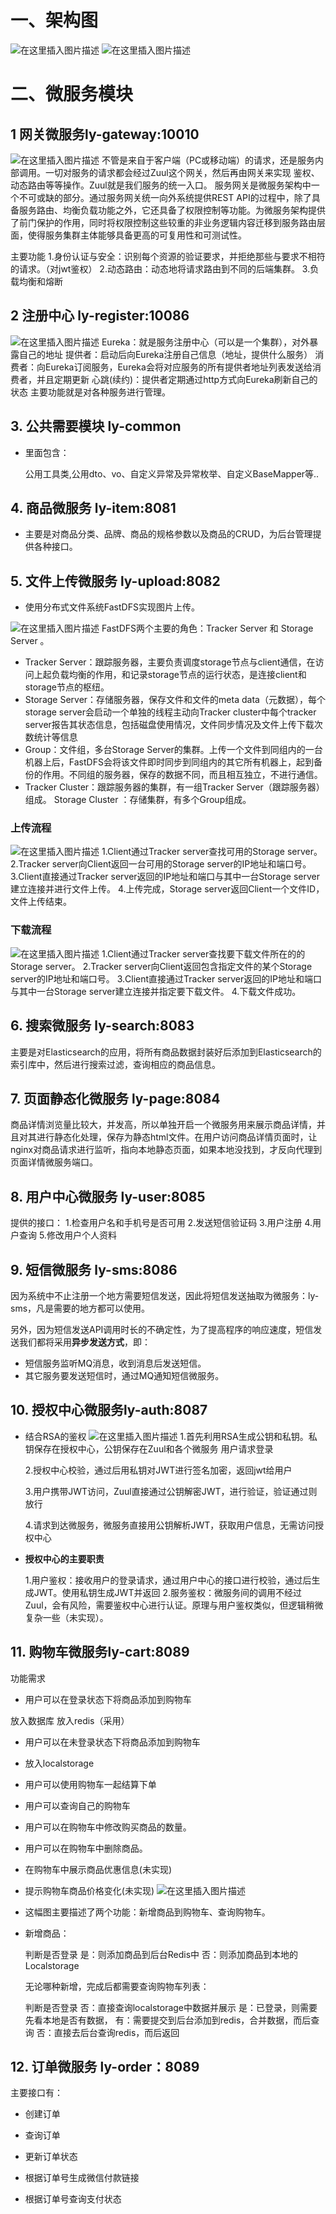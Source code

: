 #	一、架构图
![在这里插入图片描述](https://img-blog.csdnimg.cn/20190907090007749.png?x-oss-process=image/watermark,type_ZmFuZ3poZW5naGVpdGk,shadow_10,text_aHR0cHM6Ly9ibG9nLmNzZG4ubmV0L01ha2FzYQ==,size_16,color_FFFFFF,t_70)
![在这里插入图片描述](https://img-blog.csdnimg.cn/20190907090158318.png?x-oss-process=image/watermark,type_ZmFuZ3poZW5naGVpdGk,shadow_10,text_aHR0cHM6Ly9ibG9nLmNzZG4ubmV0L01ha2FzYQ==,size_16,color_FFFFFF,t_70)
#	二、微服务模块
##	1 网关微服务ly-gateway:10010
![在这里插入图片描述](https://img-blog.csdnimg.cn/20190907090121219.png?x-oss-process=image/watermark,type_ZmFuZ3poZW5naGVpdGk,shadow_10,text_aHR0cHM6Ly9ibG9nLmNzZG4ubmV0L01ha2FzYQ==,size_16,color_FFFFFF,t_70)
不管是来自于客户端（PC或移动端）的请求，还是服务内部调用。一切对服务的请求都会经过Zuul这个网关，然后再由网关来实现 鉴权、动态路由等等操作。Zuul就是我们服务的统一入口。
服务网关是微服务架构中一个不可或缺的部分。通过服务网关统一向外系统提供REST API的过程中，除了具备服务路由、均衡负载功能之外，它还具备了权限控制等功能。为微服务架构提供了前门保护的作用，同时将权限控制这些较重的非业务逻辑内容迁移到服务路由层面，使得服务集群主体能够具备更高的可复用性和可测试性。

主要功能
1.身份认证与安全：识别每个资源的验证要求，并拒绝那些与要求不相符的请求。（对jwt鉴权）
2.动态路由：动态地将请求路由到不同的后端集群。
3.负载均衡和熔断

##	2 注册中心 ly-register:10086
![在这里插入图片描述](https://img-blog.csdnimg.cn/20190907090245317.png?x-oss-process=image/watermark,type_ZmFuZ3poZW5naGVpdGk,shadow_10,text_aHR0cHM6Ly9ibG9nLmNzZG4ubmV0L01ha2FzYQ==,size_16,color_FFFFFF,t_70)
Eureka：就是服务注册中心（可以是一个集群），对外暴露自己的地址
提供者：启动后向Eureka注册自己信息（地址，提供什么服务）
消费者：向Eureka订阅服务，Eureka会将对应服务的所有提供者地址列表发送给消费者，并且定期更新
心跳(续约)：提供者定期通过http方式向Eureka刷新自己的状态
主要功能就是对各种服务进行管理。
##	3.	公共需要模块	ly-common

 - 里面包含：

	公用工具类,公用dto、vo、自定义异常及异常枚举、自定义BaseMapper等..

##	4.	商品微服务 ly-item:8081

 - 主要是对商品分类、品牌、商品的规格参数以及商品的CRUD，为后台管理提供各种接口。

##	5.	文件上传微服务 ly-upload:8082

 - 使用分布式文件系统FastDFS实现图片上传。

![在这里插入图片描述](https://img-blog.csdnimg.cn/20190907090528787.png?x-oss-process=image/watermark,type_ZmFuZ3poZW5naGVpdGk,shadow_10,text_aHR0cHM6Ly9ibG9nLmNzZG4ubmV0L01ha2FzYQ==,size_16,color_FFFFFF,t_70)
FastDFS两个主要的角色：Tracker Server 和 Storage Server 。

 - Tracker Server：跟踪服务器，主要负责调度storage节点与client通信，在访问上起负载均衡的作用，和记录storage节点的运行状态，是连接client和storage节点的枢纽。
  -	Storage Server：存储服务器，保存文件和文件的meta data（元数据），每个storage server会启动一个单独的线程主动向Tracker cluster中每个tracker
   server报告其状态信息，包括磁盘使用情况，文件同步情况及文件上传下载次数统计等信息
  -	Group：文件组，多台Storage Server的集群。上传一个文件到同组内的一台机器上后，FastDFS会将该文件即时同步到同组内的其它所有机器上，起到备份的作用。不同组的服务器，保存的数据不同，而且相互独立，不进行通信。
  -	Tracker Cluster：跟踪服务器的集群，有一组Tracker Server（跟踪服务器）组成。 Storage Cluster ：存储集群，有多个Group组成。
###	上传流程
![在这里插入图片描述](https://img-blog.csdnimg.cn/20190907090712852.png?x-oss-process=image/watermark,type_ZmFuZ3poZW5naGVpdGk,shadow_10,text_aHR0cHM6Ly9ibG9nLmNzZG4ubmV0L01ha2FzYQ==,size_16,color_FFFFFF,t_70)
1.Client通过Tracker server查找可用的Storage server。
2.Tracker server向Client返回一台可用的Storage server的IP地址和端口号。
3.Client直接通过Tracker server返回的IP地址和端口与其中一台Storage server建立连接并进行文件上传。
4.上传完成，Storage server返回Client一个文件ID，文件上传结束。

###	下载流程
![在这里插入图片描述](https://img-blog.csdnimg.cn/20190907090812849.png?x-oss-process=image/watermark,type_ZmFuZ3poZW5naGVpdGk,shadow_10,text_aHR0cHM6Ly9ibG9nLmNzZG4ubmV0L01ha2FzYQ==,size_16,color_FFFFFF,t_70)
1.Client通过Tracker server查找要下载文件所在的的Storage server。
2.Tracker server向Client返回包含指定文件的某个Storage server的IP地址和端口号。
3.Client直接通过Tracker server返回的IP地址和端口与其中一台Storage server建立连接并指定要下载文件。
4.下载文件成功。
##	6.	搜索微服务 ly-search:8083
主要是对Elasticsearch的应用，将所有商品数据封装好后添加到Elasticsearch的索引库中，然后进行搜索过滤，查询相应的商品信息。

##	7.	页面静态化微服务 ly-page:8084
商品详情浏览量比较大，并发高，所以单独开启一个微服务用来展示商品详情，并且对其进行静态化处理，保存为静态html文件。在用户访问商品详情页面时，让nginx对商品请求进行监听，指向本地静态页面，如果本地没找到，才反向代理到页面详情微服务端口。
	
##	8.	用户中心微服务 ly-user:8085
提供的接口：
	1.检查用户名和手机号是否可用
	2.发送短信验证码
	3.用户注册
	4.用户查询
	5.修改用户个人资料
##	9.	短信微服务 ly-sms:8086
因为系统中不止注册一个地方需要短信发送，因此将短信发送抽取为微服务：ly-sms，凡是需要的地方都可以使用。

另外，因为短信发送API调用时长的不确定性，为了提高程序的响应速度，短信发送我们都将采用**异步发送方式**，即：

 - 短信服务监听MQ消息，收到消息后发送短信。
 - 其它服务要发送短信时，通过MQ通知短信微服务。

	
##	10.	授权中心微服务ly-auth:8087

 - 结合RSA的鉴权
 ![在这里插入图片描述](https://img-blog.csdnimg.cn/2019090709175616.png?x-oss-process=image/watermark,type_ZmFuZ3poZW5naGVpdGk,shadow_10,text_aHR0cHM6Ly9ibG9nLmNzZG4ubmV0L01ha2FzYQ==,size_16,color_FFFFFF,t_70)
 1.首先利用RSA生成公钥和私钥。私钥保存在授权中心，公钥保存在Zuul和各个微服务
用户请求登录

	2.授权中心校验，通过后用私钥对JWT进行签名加密，返回jwt给用户

	3.用户携带JWT访问，Zuul直接通过公钥解密JWT，进行验证，验证通过则放行

	4.请求到达微服务，微服务直接用公钥解析JWT，获取用户信息，无需访问授权中心


 - **授权中心的主要职责**

	1.用户鉴权：接收用户的登录请求，通过用户中心的接口进行校验，通过后生成JWT。使用私钥生成JWT并返回
	2.服务鉴权：微服务间的调用不经过Zuul，会有风险，需要鉴权中心进行认证。原理与用户鉴权类似，但逻辑稍微复杂一些（未实现）。

##	11.	购物车微服务ly-cart:8089
功能需求

 - 用户可以在登录状态下将商品添加到购物车

放入数据库
放入redis（采用）

 - 用户可以在未登录状态下将商品添加到购物车
 - 放入localstorage
 - 用户可以使用购物车一起结算下单
 - 用户可以查询自己的购物车
 - 用户可以在购物车中修改购买商品的数量。
 - 用户可以在购物车中删除商品。
 - 在购物车中展示商品优惠信息(未实现)
 - 提示购物车商品价格变化(未实现)
![在这里插入图片描述](https://img-blog.csdnimg.cn/20190907092137989.png?x-oss-process=image/watermark,type_ZmFuZ3poZW5naGVpdGk,shadow_10,text_aHR0cHM6Ly9ibG9nLmNzZG4ubmV0L01ha2FzYQ==,size_16,color_FFFFFF,t_70)
 - 这幅图主要描述了两个功能：新增商品到购物车、查询购物车。
 - 新增商品：
	
	判断是否登录
		是：则添加商品到后台Redis中
		否：则添加商品到本地的Localstorage
	
	无论哪种新增，完成后都需要查询购物车列表：

	判断是否登录
	否：直接查询localstorage中数据并展示
	是：已登录，则需要先看本地是否有数据，
	有：需要提交到后台添加到redis，合并数据，而后查询
	否：直接去后台查询redis，而后返回
##	12. 订单微服务 ly-order：8089
主要接口有：

 - 创建订单

 - 查询订单

 - 更新订单状态

 - 根据订单号生成微信付款链接

 - 根据订单号查询支付状态
